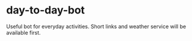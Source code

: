 # day-to-day-bot
Useful bot for everyday activities. Short links and weather service will be available first.
